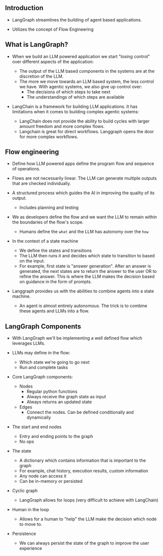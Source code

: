 Introduction
------------
* LangGraph streamlines the building of agent based applications.

* Utilizes the concept of Flow Engineering

What is LangGraph?
------------------
* When we build an LLM powered application we start "losing control" over different aspects of the application:
  - The output of the LLM based components in the systems are at the discretion of the LLM.
  - The more we move towards an LLM based system, the less control we have. With agentic systems, we also give up control over:
    * The decisions of which steps to take next
    * The understandings of which steps are available 

* LangChain is a framework for building LLM applications. It has limitations when it comes to building complex agentic systems:
  - LangChain does not provide the ability to build cycles with larger amount freedom and more complex flows.
  - Langchain is great for direct workflows. Langgraph opens the door for more complex workflows.

Flow engineering
----------------
* Define how LLM powered apps define the program flow and sequence of operations.

* Flows are not necessarily linear. The LLM can generate multiple outputs that are checked individually.

* A structured process which guides the AI in improving the quality of its output.
  - Includes planning and testing 

* We as developers define the flow and we want the LLM to remain within the boundaries of the flow's scope.
  - Humans define the `what` and the LLM has autonomy over the `how`
* In the context of a state machine
  - We define the states and transitions
  - The LLM then runs it and decides which state to transition to based on the input.
  - For example, first state is "answer generation". After an answer is generated, the next states are to return the answer to the user OR to refine the answer. This is where the LLM makes the decision based on guidance in the form of prompts.

* Langgraph provides us with the abilities to combine agents into a state machine.
  - An agent is almost entirely autonomous. The trick is to combine these agents and LLMs into a flow.


LangGraph Components
--------------------
* With LangGraph we'll be implementing a well defined flow which leverages LLMs.

* LLMs may define in the flow: 
  - Which state we're going to go next
  - Run and complete tasks

* Core LangGraph components:
  - Nodes
    * Regular python functions
    * Always receive the graph state as input
    * Always returns an updated state
  - Edges
    * Connect the nodes. Can be defined conditionally and dynamically

* The start and end nodes
  - Entry and ending points to the graph
  - No ops

* The state
  - A dictionary which contains information that is important to the graph
  - For example, chat history, execution results, custom information
  - Any node can access it
  - Can be in-memory or persisted

* Cyclic graph
  - LangGraph allows for loops (very difficult to achieve with LangChain)

* Human in the loop
  - Allows for a human to "help" the LLM make the decision which node to 
    move to.

* Persistence
  - We can always persist the state of the graph to improve the user experience

